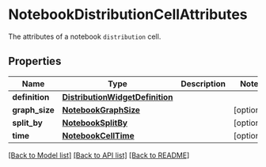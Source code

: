 # NotebookDistributionCellAttributes

The attributes of a notebook `distribution` cell.

## Properties

| Name           | Type                                                                | Description | Notes      |
| -------------- | ------------------------------------------------------------------- | ----------- | ---------- |
| **definition** | [**DistributionWidgetDefinition**](DistributionWidgetDefinition.md) |             |
| **graph_size** | [**NotebookGraphSize**](NotebookGraphSize.md)                       |             | [optional] |
| **split_by**   | [**NotebookSplitBy**](NotebookSplitBy.md)                           |             | [optional] |
| **time**       | [**NotebookCellTime**](NotebookCellTime.md)                         |             | [optional] |

[[Back to Model list]](README.md#documentation-for-models) [[Back to API list]](README.md#documentation-for-api-endpoints) [[Back to README]](README.md)
